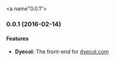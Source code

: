 <a name"0.0.1"></a>
### 0.0.1 (2016-02-14)

#### Features

* **Dyecol:** The front-end for [dyecol.com](http://dyecol.com)
